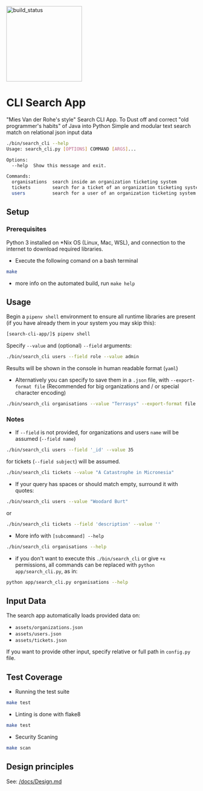 [<img src="https://github.com/marcosnr/search-cli-app/workflows/build/badge.svg" alt="build_status" width="200"/>](https://github.com/marcosnr/search-cli-app/actions)

# CLI Search App

"Mies Van der Rohe's style" Search CLI App. To Dust off and correct "old programmer's habits" of Java into Python
Simple and modular text search match on relational json input data

```bash
./bin/search_cli --help
Usage: search_cli.py [OPTIONS] COMMAND [ARGS]...

Options:
  --help  Show this message and exit.

Commands:
  organisations  search inside an organization ticketing system
  tickets        search for a ticket of an organization ticketing system
  users          search for a user of an organization ticketing system
```
## Setup

### Prerequisites

Python 3 installed on *Nix OS (Linux, Mac, WSL), and connection to the internet to download required libraries.
- Execute the following comand on a bash terminal

```bash
make
```
- more info on the automated build, run `make help`

## Usage

Begin a `pipenv shell` environment to ensure all runtime libraries are present (if you have already them in your system you may skip this):

```bash
[search-cli-app/]$ pipenv shell
```

Specify `--value` and (optional) `--field` arguments:

```bash
./bin/search_cli users --field role --value admin
```

Results will be shown in the console in human readable format (`yaml`)

* Alternatively you can specify to save them in a `.json` file, with `--export-format file`
(Recommended for big organizations and / or special character encoding)

```bash
./bin/search_cli organisations --value "Terrasys" --export-format file
```

### Notes

*  If `--field` is not provided, for organizations and users `name` will be assumed (`--field name`)

```bash
./bin/search_cli users --field '_id' --value 35
```

for tickets (`--field subject`) will be assumed. 

```bash
./bin/search_cli tickets --value "A Catastrophe in Micronesia"
```

* If your query has spaces or should match empty, surround it with quotes:
```bash
./bin/search_cli users --value "Woodard Burt"
```
or
```bash
./bin/search_cli tickets --field 'description' --value ''
```

* More info with `[subcommand] --help` 

```bash
./bin/search_cli organisations --help
```

* if you don't want to execute this `./bin/search_cli` or give `+x` permissions, all commands can be replaced with `python app/search_cli.py`, as in:

```bash
python app/search_cli.py organisations --help
```

## Input Data

The search app automatically loads provided data on:
- `assets/organizations.json`
- `assets/users.json`
- `assets/tickets.json`

If you want to provide other input, specify relative or full path in `config.py` file.

## Test Coverage

* Running the test suite

```bash
make test
```

* Linting is done with flake8

```bash
make test
```
* Security Scaning

```bash
make scan
```

## Design principles

See: [/docs/Design.md](/docs/Design.md)